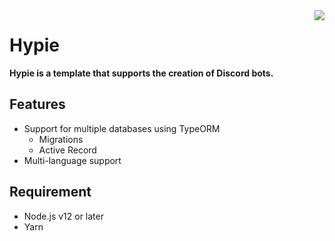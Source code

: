 <img src="https://i.imgur.com/czROpZP.png" align="right"/>

# Hypie

**Hypie is a template that supports the creation of Discord bots.**

## Features

- Support for multiple databases using TypeORM
  - Migrations
  - Active Record
- Multi-language support

## Requirement

- Node.js v12 or later
- Yarn
